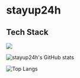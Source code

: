 # stayup24h

## Tech Stack
<img src="https://img.shields.io/badge/react-20232a.svg?style=for-the-badge&logo=react&logoColor=61DAFB" />


![stayup24h's GitHub stats](https://github-readme-stats.vercel.app/api?username=stayup24h&show_icons=true&theme=radical)

![Top Langs](https://github-readme-stats.vercel.app/api/top-langs/?username=stayup24h&layout=compact)